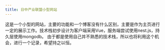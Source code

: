 ```yaml
---
title: 日中产业联盟小型网站
---
```


这是一个小型的网站，主要的功能和一个博客没有什么区别，主要是作为主页进行一定的展示工作。技术栈初步设计为客户端采用Vue，服务端尝试使用nest.js，持久层使用mongodb。
由于都是使用自己并不熟悉的技术栈，所以也将利用这个机会，进行一个记录，希望持之以恒。